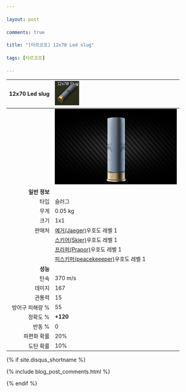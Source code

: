 ```yaml
---

layout: post

comments: true

title: "[타르코프] 12x70 Led slug"

tags: [타르코프]

---
```


|12x70 Led slug|![12x70 Led slug](/assets/image/tarkov/bullet/12x70SLUG.png)|
|--:|:--|
||![12x70 Led slug](/assets/image/tarkov/bullet/12x70SLUGIMAGE.png)|
|**일반 정보**|
|타입|슬러그|
|무게|0.05 kg|
|크기|1x1|
|판매처|[예거(Jaeger)](https://dndl93.github.io/_posts/2021-02-07-%ED%83%80%EB%A5%B4%EC%BD%94%ED%94%84-%EC%98%88%EA%B1%B0(Jaeger)/)우호도 레벨 1|
||[스키어(Skier)](https://dndl93.github.io/_posts/2021-02-07-%ED%83%80%EB%A5%B4%EC%BD%94%ED%94%84-%EC%8A%A4%ED%82%A4%EC%96%B4(Skier)/)우호도 레벨 1|
||[프라퍼(Prapor)](https://dndl93.github.io/_posts/2021-02-07-%ED%83%80%EB%A5%B4%EC%BD%94%ED%94%84-%ED%94%84%EB%9D%BC%ED%8D%BC(Prapor)/)우호도 레벨 1|
||[피스키퍼(peacekeeeper)](https://dndl93.github.io/_posts/2021-02-07-%ED%83%80%EB%A5%B4%EC%BD%94%ED%94%84-%ED%94%BC%EC%8A%A4%ED%82%A4%ED%8D%BC(Peacekeeper)/)우호도 레벨 1|
|**성능**|
|탄속|370 m/s|
|데미지|167|
|관통력|15|
|방어구 피해량 %|55|
|정확도 %|**+120**|
|반동 %|0|
|파편화 확률|20%|
|도탄 확률|10%|

{% if site.disqus_shortname %}

<div class="comments">

  {% include blog_post_comments.html %}

</div>

{% endif %}



<div id="disqus_thread"></div>